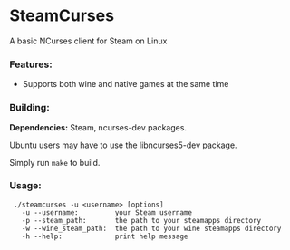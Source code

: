 # SteamCurses
A basic NCurses client for Steam on Linux

### Features:
- Supports both wine and native games at the same time

### Building:
**Dependencies:** Steam, ncurses-dev packages.

Ubuntu users may have to use the libncurses5-dev package.

Simply run ```make``` to build.

### Usage:
```
 ./steamcurses -u <username> [options]
   -u --username:         your Steam username
   -p --steam_path:       the path to your steamapps directory
   -w --wine_steam_path:  the path to your wine steamapps directory
   -h --help:             print help message
```
